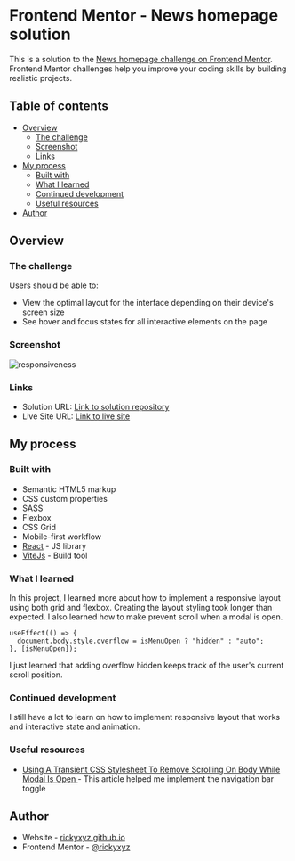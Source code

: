 # Frontend Mentor - News homepage solution

This is a solution to the [News homepage challenge on Frontend Mentor](https://www.frontendmentor.io/challenges/news-homepage-H6SWTa1MFl). Frontend Mentor challenges help you improve your coding skills by building realistic projects.

## Table of contents

- [Overview](#overview)
  - [The challenge](#the-challenge)
  - [Screenshot](#screenshot)
  - [Links](#links)
- [My process](#my-process)
  - [Built with](#built-with)
  - [What I learned](#what-i-learned)
  - [Continued development](#continued-development)
  - [Useful resources](#useful-resources)
- [Author](#author)

## Overview

### The challenge

Users should be able to:

- View the optimal layout for the interface depending on their device's screen size
- See hover and focus states for all interactive elements on the page

### Screenshot

![responsiveness](./screenshots/responsiveness.gif)

### Links

- Solution URL: [Link to solution repository](https://github.com/rickyxyz/frontendmentor-projects/tree/main/react/news-homepage-main)
- Live Site URL: [Link to live site](https://rickyxyz.github.io/frontendmentor-projects/news-homepage-main/index.html)

## My process

### Built with

- Semantic HTML5 markup
- CSS custom properties
- SASS
- Flexbox
- CSS Grid
- Mobile-first workflow
- [React](https://reactjs.org/) - JS library
- [ViteJs](https://vitejs.dev/) - Build tool

### What I learned

In this project, I learned more about how to implement a responsive layout using both grid and flexbox. Creating the layout styling took longer than expected. I also learned how to make prevent scroll when a modal is open.

```tsx
useEffect(() => {
  document.body.style.overflow = isMenuOpen ? "hidden" : "auto";
}, [isMenuOpen]);
```

I just learned that adding overflow hidden keeps track of the user's current scroll position.

### Continued development

I still have a lot to learn on how to implement responsive layout that works and interactive state and animation.

### Useful resources

- [Using A Transient CSS Stylesheet To Remove Scrolling On Body While Modal Is Open ](https://www.bennadel.com/blog/4442-using-a-transient-css-stylesheet-to-remove-scrolling-on-body-while-modal-is-open.htm) - This article helped me implement the navigation bar toggle

## Author

- Website - [rickyxyz.github.io](https://rickyxyz.github.io/)
- Frontend Mentor - [@rickyxyz](https://www.frontendmentor.io/profile/rickyxyz)
